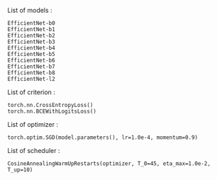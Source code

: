 List of models :

    EfficientNet-b0
    EfficientNet-b1
    EfficientNet-b2
    EfficientNet-b3
    EfficientNet-b4
    EfficientNet-b5
    EfficientNet-b6
    EfficientNet-b7
    EfficientNet-b8
    EfficientNet-l2

List of criterion :

    torch.nn.CrossEntropyLoss()
    torch.nn.BCEWithLogitsLoss()

List of optimizer :

    torch.optim.SGD(model.parameters(), lr=1.0e-4, momentum=0.9)

List of scheduler :

    CosineAnnealingWarmUpRestarts(optimizer, T_0=45, eta_max=1.0e-2, T_up=10)
